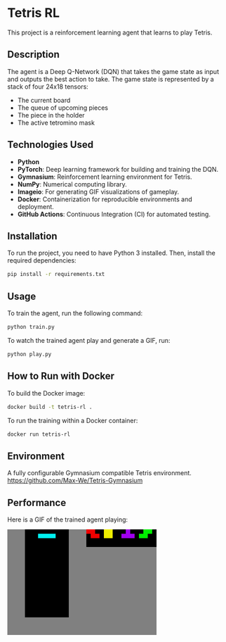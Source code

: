 # Tetris RL

This project is a reinforcement learning agent that learns to play Tetris.

## Description

The agent is a Deep Q-Network (DQN) that takes the game state as input and outputs the best action to take. The game state is represented by a stack of four 24x18 tensors:
- The current board
- The queue of upcoming pieces
- The piece in the holder
- The active tetromino mask

## Technologies Used

*   **Python**
*   **PyTorch**: Deep learning framework for building and training the DQN.
*   **Gymnasium**: Reinforcement learning environment for Tetris.
*   **NumPy**: Numerical computing library.
*   **Imageio**: For generating GIF visualizations of gameplay.
*   **Docker**: Containerization for reproducible environments and deployment.
*   **GitHub Actions**: Continuous Integration (CI) for automated testing.

## Installation

To run the project, you need to have Python 3 installed. Then, install the required dependencies:

```bash
pip install -r requirements.txt
```

## Usage

To train the agent, run the following command:
```bash
python train.py
```

To watch the trained agent play and generate a GIF, run:
```bash
python play.py
```

## How to Run with Docker

To build the Docker image:
```bash
docker build -t tetris-rl .
```

To run the training within a Docker container:
```bash
docker run tetris-rl
```

## Environment

A fully configurable Gymnasium compatible Tetris environment.
https://github.com/Max-We/Tetris-Gymnasium

## Performance

Here is a GIF of the trained agent playing:

![Tetris Gameplay](tetris.gif)
